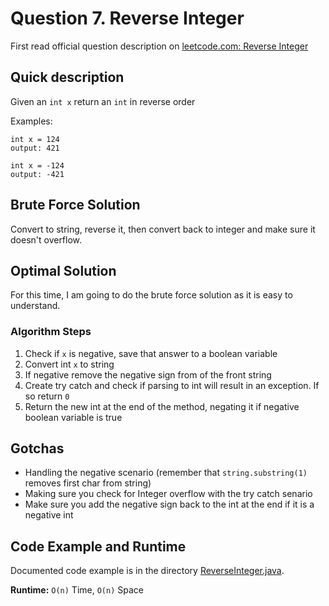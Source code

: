 # Question 7. Reverse Integer

First read official question description on [leetcode.com: Reverse Integer](https://leetcode.com/problems/reverse-integer/)

## Quick description
Given an `int x` return an `int` in reverse order

Examples:
```
int x = 124
output: 421
```

```
int x = -124
output: -421
```

## Brute Force Solution
Convert to string, reverse it, then convert back to integer and make sure it doesn't overflow. 

## Optimal Solution
For this time, I am going to do the brute force solution as it is easy to understand.

### Algorithm Steps
1. Check if `x` is negative, save that answer to a boolean variable
2. Convert int `x` to string 
3. If negative remove the negative sign from of the front string
4. Create try catch and check if parsing to int will result in an exception. If so return `0`
5. Return the new int at the end of the method, negating it if negative boolean variable is true

## Gotchas
* Handling the negative scenario (remember that `string.substring(1)` removes first char from string)
* Making sure you check for Integer overflow with the try catch senario
* Make sure you add the negative sign back to the int at the end if it is a negative int

## Code Example and Runtime
Documented code example is in the directory [ReverseInteger.java](ReverseInteger.java). 

**Runtime:** `O(n)` Time, `O(n)` Space
